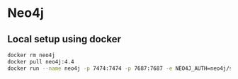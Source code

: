 # Neo4j

## Local setup using docker

```sh
docker rm neo4j
docker pull neo4j:4.4
docker run --name neo4j -p 7474:7474 -p 7687:7687 -e NEO4J_AUTH=neo4j/secret neo4j:4.4
```
